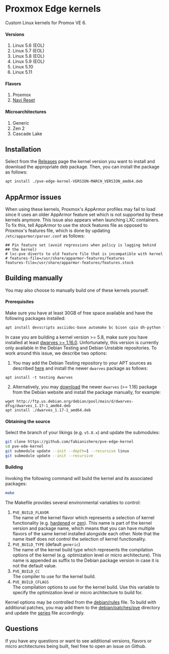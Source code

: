 # Proxmox Edge kernels
Custom Linux kernels for Promox VE 6.

#### Versions
1. Linux 5.6 (EOL)
2. Linux 5.7 (EOL)
3. Linux 5.8 (EOL)
4. Linux 5.9 (EOL)
5. Linux 5.10
6. Linux 5.11

#### Flavors
1. Proxmox
2. [Navi Reset](https://github.com/fabianishere/pve-edge-kernel/issues/5)

#### Microarchitectures
1. Generic
2. Zen 2
3. Cascade Lake

## Installation
Select from the [Releases](https://github.com/fabianishere/pve-edge-kernel/releases) page the kernel version 
you want to install and download the appropriate deb package. Then, you can install the package as follows:

```sh
apt install ./pve-edge-kernel-VERSION-MARCH_VERSION_amd64.deb
```

## AppArmor issues
When using these kernels, Proxmox's AppArmor profiles may fail to load since it uses an older AppArmor feature set
which is not supported by these kernels anymore. This issue also appears when launching LXC containers.
To fix this, tell AppArmor to use the stock features file as opposed to Proxmox's features file, which is done
by updating `/etc/apparmor/parser.conf` as follows:

```
## Pin feature set (avoid regressions when policy is lagging behind
## the kernel)
# lxc-pve diverts to old feature file that is incompatible with kernel
# features-file=/usr/share/apparmor-features/features
features-file=/usr/share/apparmor-features/features.stock
```

## Building manually
You may also choose to manually build one of these kernels yourself.

#### Prerequisites
Make sure you have at least 30GB of free space available and have the following
packages installed:

```bash
apt install devscripts asciidoc-base automake bc bison cpio dh-python flex git kmod libdw-dev libelf-dev libiberty-dev libnuma-dev libpve-common-perl libslang2-dev libssl-dev libtool lintian lz4 perl-modules python2-minimal rsync sed sphinx-common tar xmlto zlib1g-dev dwarves
```
In case you are building a kernel version >= 5.8, make sure you have installed at least [dwarves >= 1.16.0](https://packages.debian.org/bullseye/dwarves).
Unfortunately, this version is currently only available in the Debian Testing and Debian Unstable repositories. To work around this issue, we describe two options:

1. You may add the Debian Testing repository to your APT sources as described [here](https://serverfault.com/a/382101) and install the newer `dwarves` package as follows:
```shell
apt install -t testing dwarves
```
2. Alternatively, you may [download](https://packages.debian.org/bullseye/dwarves) the newer `dwarves` (>= 1.16) package from the Debian website and install the package manually, for example:
```shell
wget http://ftp.us.debian.org/debian/pool/main/d/dwarves-dfsg/dwarves_1.17-1_amd64.deb
apt install ./dwarves_1.17-1_amd64.deb
```

#### Obtaining the source
Select the branch of your likings (e.g. `v5.8.x`) and update the submodules:
```bash
git clone https://github.com/fabianishere/pve-edge-kernel
cd pve-ede-kernel
git submodule update --init --depth=1 --recursive linux
git submodule update --init --recursive
```

#### Building
Invoking the following command will build the kernel and its associated packages:
```bash
make
```
The Makefile provides several environmental variables to control:

1. `PVE_BUILD_FLAVOR`  
   The name of the kernel flavor which represents a selection of kernel
   functionality (e.g. [hardened](https://github.com/anthraxx/linux-hardened) or [zen](https://github.com/zen-kernel/zen-kernel)).
   This name is part of the kernel version and package name, which means that you
   can have multiple flavors of the same kernel installed alongside each other.
   Note that the name itself does not control the selection of kernel functionality.
2. `PVE_BUILD_TYPE` (default `generic`)  
   The name of the kernel build type which represents the compilation options of
   the kernel (e.g. optimization level or micro architecture).
   This name is appended as suffix to the Debian package version in case it is not
   the default value.
3. `PVE_BUILD_CC`  
   The compiler to use for the kernel build.
4. `PVE_BUILD_CFLAGS`  
   The compilation options to use for the kernel build. Use this variable to specify
   the optimization level or micro architecture to build for.

Kernel options may be controlled from the [debian/rules](debian/rules) file. To build with
additional patches, you may add them to the [debian/patches/pve](debian/patches/pve) directory
and update the [series](debian/patches/series.linux) file accordingly.

## Questions
If you have any questions or want to see additional versions, flavors or micro architectures being built, feel
free to open an issue on Github.

